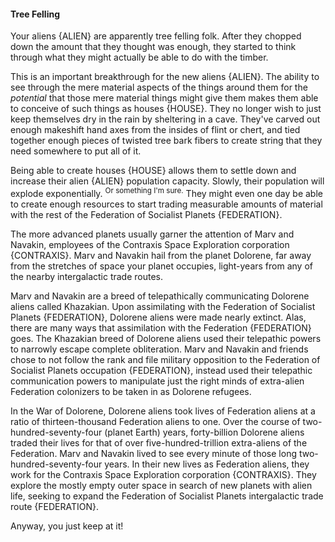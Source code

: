 #### Tree Felling

Your aliens {ALIEN} are apparently tree felling folk. After they chopped down the amount that they thought was enough, they started to think through what they might actually be able to do with the timber.

This is an important breakthrough for the new aliens {ALIEN}. The ability to see through the mere material aspects of the things around them for the _potential_ that those mere material things might give them makes them able to conceive of such things as houses {HOUSE}. They no longer wish to just keep themselves dry in the rain by sheltering in a cave. They've carved out enough makeshift hand axes from the insides of flint or chert, and tied together enough pieces of twisted tree bark fibers to create string that they need somewhere to put all of it.

Being able to create houses {HOUSE} allows them to settle down and increase their alien {ALIEN} population capacity. Slowly, their population will explode exponentially. <sup>Or something I'm sure.</sup> They might even one day be able to create enough resources to start trading measurable amounts of material with the rest of the Federation of Socialist Planets {FEDERATION}.

The more advanced planets usually garner the attention of Marv and Navakin, employees of the Contraxis Space Exploration corporation {CONTRAXIS}. Marv and Navakin hail from the planet Dolorene, far away from the stretches of space your planet occupies, light-years from any of the nearby intergalactic trade routes.

Marv and Navakin are a breed of telepathically communicating Dolorene aliens called Khazakian. Upon assimilating with the Federation of Socialist Planets {FEDERATION}, Dolorene aliens were made nearly extinct. Alas, there are many ways that assimilation with the Federation {FEDERATION} goes. The Khazakian breed of Dolorene aliens used their telepathic powers to narrowly escape complete obliteration. Marv and Navakin and friends chose to not follow the rank and file military opposition to the Federation of Socialist Planets occupation {FEDERATION}, instead used their telepathic communication powers to manipulate just the right minds of extra-alien Federation colonizers to be taken in as Dolorene refugees.

In the War of Dolorene, Dolorene aliens took lives of Federation aliens at a ratio of thirteen-thousand Federation aliens to one. Over the course of two-hundred-seventy-four (planet Earth) years, forty-billion Dolorene aliens traded their lives for that of over five-hundred-trillion extra-aliens of the Federation. Marv and Navakin lived to see every minute of those long two-hundred-seventy-four years. In their new lives as Federation aliens, they work for the Contraxis Space Exploration corporation {CONTRAXIS}. They explore the mostly empty outer space in search of new planets with alien life, seeking to expand the Federation of Socialist Planets intergalactic trade route {FEDERATION}.

Anyway, you just keep at it!
